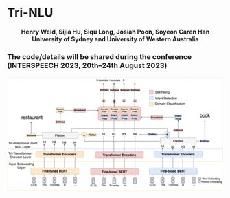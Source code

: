 # Tri-NLU

__<p align="center">Henry Weld, Sijia Hu, Siqu Long, Josiah Poon, Soyeon Caren Han <br/> University of Sydney and University of Western Australia</p>__


### **The code/details will be shared during the conference (INTERSPEECH 2023, 20th–24th August 2023)**


![The Tri-NLU model](https://github.com/adlnlp/Tri-NLU/blob/main/ourmodel(1).png?raw=true)


